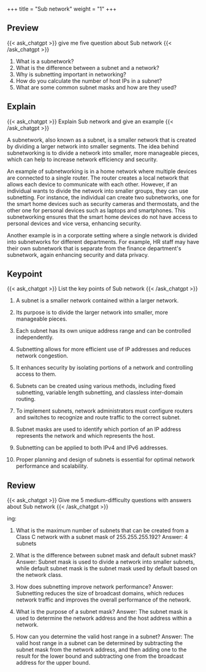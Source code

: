 +++
title = "Sub network"
weight = "1"
+++
## Preview
{{< ask_chatgpt >}}
give me five question about Sub network
{{< /ask_chatgpt >}}

1. What is a subnetwork?
2. What is the difference between a subnet and a network?
3. Why is subnetting important in networking?
4. How do you calculate the number of host IPs in a subnet?
5. What are some common subnet masks and how are they used?   

## Explain
{{< ask_chatgpt >}}
Explain Sub network and give an example
{{< /ask_chatgpt >}}

A subnetwork, also known as a subnet, is a smaller network that is created by dividing a larger network into smaller segments. The idea behind subnetworking is to divide a network into smaller, more manageable pieces, which can help to increase network efficiency and security.

An example of subnetworking is in a home network where multiple devices are connected to a single router. The router creates a local network that allows each device to communicate with each other. However, if an individual wants to divide the network into smaller groups, they can use subnetting. For instance, the individual can create two subnetworks, one for the smart home devices such as security cameras and thermostats, and the other one for personal devices such as laptops and smartphones. This subnetworking ensures that the smart home devices do not have access to personal devices and vice versa, enhancing security.

Another example is in a corporate setting where a single network is divided into subnetworks for different departments. For example, HR staff may have their own subnetwork that is separate from the finance department's subnetwork, again enhancing security and data privacy.   

## Keypoint
{{< ask_chatgpt >}}
List the key points of Sub network
{{< /ask_chatgpt >}}

1. A subnet is a smaller network contained within a larger network.

2. Its purpose is to divide the larger network into smaller, more manageable pieces.

3. Each subnet has its own unique address range and can be controlled independently.

4. Subnetting allows for more efficient use of IP addresses and reduces network congestion.

5. It enhances security by isolating portions of a network and controlling access to them.

6. Subnets can be created using various methods, including fixed subnetting, variable length subnetting, and classless inter-domain routing.

7. To implement subnets, network administrators must configure routers and switches to recognize and route traffic to the correct subnet.

8. Subnet masks are used to identify which portion of an IP address represents the network and which represents the host.

9. Subnetting can be applied to both IPv4 and IPv6 addresses.

10. Proper planning and design of subnets is essential for optimal network performance and scalability.   

## Review
{{< ask_chatgpt >}}
Give me 5 medium-difficulty questions with answers about Sub network
{{< /ask_chatgpt >}}

ing:

1. What is the maximum number of subnets that can be created from a Class C network with a subnet mask of 255.255.255.192?
Answer: 4 subnets

2. What is the difference between subnet mask and default subnet mask?
Answer: Subnet mask is used to divide a network into smaller subnets, while default subnet mask is the subnet mask used by default based on the network class.

3. How does subnetting improve network performance?
Answer: Subnetting reduces the size of broadcast domains, which reduces network traffic and improves the overall performance of the network.

4. What is the purpose of a subnet mask?
Answer: The subnet mask is used to determine the network address and the host address within a network.

5. How can you determine the valid host range in a subnet?
Answer: The valid host range in a subnet can be determined by subtracting the subnet mask from the network address, and then adding one to the result for the lower bound and subtracting one from the broadcast address for the upper bound.   

